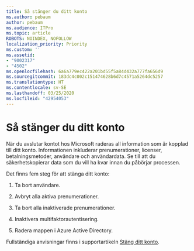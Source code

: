 ```yaml
---
title: Så stänger du ditt konto
ms.author: pebaum
author: pebaum
ms.audience: ITPro
ms.topic: article
ROBOTS: NOINDEX, NOFOLLOW
localization_priority: Priority
ms.custom: ''
ms.assetid:
- "9002317"
- "4502"
ms.openlocfilehash: 6a6a779ec422a201bd55f5a84d432a777fa656d9
ms.sourcegitcommit: 183dc4c002c151474628b6d7c4571a5264dc5257
ms.translationtype: HT
ms.contentlocale: sv-SE
ms.lasthandoff: 03/25/2020
ms.locfileid: "42954053"
---
```

# <a name="how-to-close-your-account"></a>Så stänger du ditt konto

När du avslutar kontot hos Microsoft raderas all information som är kopplad till ditt konto. Informationen inkluderar prenumerationer, licenser, betalningsmetoder, användare och användardata. Se till att du säkerhetskopierar data som du vill ha kvar innan du påbörjar processen.

Det finns fem steg för att stänga ditt konto:

1. Ta bort användare.

2. Avbryt alla aktiva prenumerationer.

3. Ta bort alla inaktiverade prenumerationer.

4. Inaktivera multifaktorautentisering.

5. Radera mappen i Azure Active Directory.

Fullständiga anvisningar finns i supportartikeln [Stäng ditt konto](https://docs.microsoft.com/microsoft-365/commerce/close-your-account).
